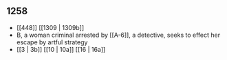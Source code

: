 ## 1258
- [[448]] [[1309 | 1309b]] 
- B, a woman criminal arrested by [[A-6]], a detective, seeks to effect her escape by artful strategy
- [[3 | 3b]] [[10 | 10a]] [[16 | 16a]] 

